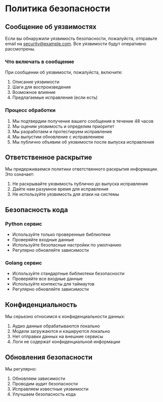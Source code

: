 # Политика безопасности

## Сообщение об уязвимостях

Если вы обнаружили уязвимость безопасности, пожалуйста, отправьте email на security@example.com. Все уязвимости будут оперативно рассмотрены.

### Что включать в сообщение

При сообщении об уязвимости, пожалуйста, включите:
1. Описание уязвимости
2. Шаги для воспроизведения
3. Возможное влияние
4. Предлагаемые исправления (если есть)

### Процесс обработки

1. Мы подтвердим получение вашего сообщения в течение 48 часов
2. Мы оценим уязвимость и определим приоритет
3. Мы разработаем и протестируем исправление
4. Мы выпустим обновление с исправлением
5. Мы публично объявим об уязвимости после выпуска исправления

## Ответственное раскрытие

Мы придерживаемся политики ответственного раскрытия информации. Это означает:
1. Не раскрывайте уязвимость публично до выпуска исправления
2. Дайте нам разумное время для исправления
3. Не используйте уязвимость для атаки на системы

## Безопасность кода

### Python сервис
- Используйте только проверенные библиотеки
- Проверяйте входные данные
- Используйте безопасные настройки по умолчанию
- Регулярно обновляйте зависимости

### Golang сервис
- Используйте стандартные библиотеки безопасности
- Проверяйте все входные данные
- Используйте контексты для таймаутов
- Регулярно обновляйте зависимости

## Конфиденциальность

Мы серьезно относимся к конфиденциальности данных:
1. Аудио данные обрабатываются локально
2. Модели загружаются и кэшируются локально
3. Нет отправки данных на внешние сервисы
4. Логи не содержат конфиденциальной информации

## Обновления безопасности

Мы регулярно:
1. Обновляем зависимости
2. Проводим аудит безопасности
3. Исправляем известные уязвимости
4. Улучшаем безопасность кода 